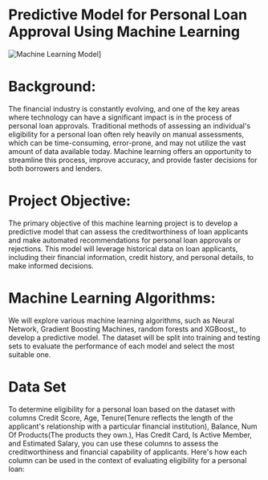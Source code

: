 # Predictive Model for Personal Loan Approval Using Machine Learning
![Machine Learning Model]()]
# Background:
The financial industry is constantly evolving, and one of the key areas where technology can have a significant impact is in the process of personal loan approvals. Traditional 
methods of assessing an individual's eligibility for a personal loan often rely heavily on manual assessments, which can be time-consuming, error-prone, and may not utilize 
the vast amount of data available today. Machine learning offers an opportunity to streamline this process, improve accuracy, and provide faster decisions for both borrowers 
and lenders.
# Project Objective:
The primary objective of this machine learning project is to develop a predictive model that can assess the creditworthiness of loan applicants and make automated recommendations 
for personal loan approvals or rejections. This model will leverage historical data on loan applicants, including their financial information, credit history, and personal details,
to make informed decisions.
# Machine Learning Algorithms:
We will explore various machine learning algorithms, such as Neural Network, Gradient Boosting Machines, random forests and XGBoost,, to develop a predictive model. The dataset
will be split into training and testing sets to evaluate the performance of each model and select the most suitable one.

# Data Set 
To determine eligibility for a personal loan based on the dataset with columns Credit Score, Age, Tenure(Tenure reflects the length of the applicant's relationship with a particular financial institution), Balance, Num Of Products(The products they own.), Has Credit Card, Is Active Member, and Estimated Salary, you can use these columns to assess the creditworthiness and financial capability of applicants. Here's how each column can be used in the context of evaluating eligibility for a personal loan:



